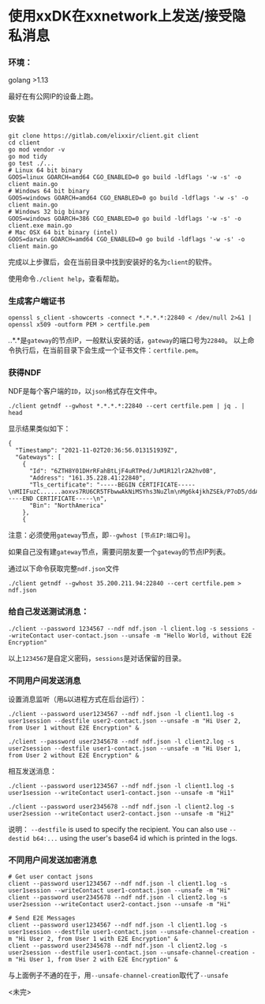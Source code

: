 # 使用xxDK在xxnetwork上发送/接受隐私消息

### 环境：
golang >1.13

最好在有公网IP的设备上跑。

### 安装
```
git clone https://gitlab.com/elixxir/client.git client
cd client
go mod vendor -v
go mod tidy
go test ./...
# Linux 64 bit binary
GOOS=linux GOARCH=amd64 CGO_ENABLED=0 go build -ldflags '-w -s' -o client main.go
# Windows 64 bit binary
GOOS=windows GOARCH=amd64 CGO_ENABLED=0 go build -ldflags '-w -s' -o client main.go
# Windows 32 big binary
GOOS=windows GOARCH=386 CGO_ENABLED=0 go build -ldflags '-w -s' -o client.exe main.go
# Mac OSX 64 bit binary (intel)
GOOS=darwin GOARCH=amd64 CGO_ENABLED=0 go build -ldflags '-w -s' -o client main.go
```
完成以上步骤后，会在当前目录中找到安装好的名为`client`的软件。

使用命令`./client help`，查看帮助。


### 生成客户端证书
```
openssl s_client -showcerts -connect *.*.*.*:22840 < /dev/null 2>&1 | openssl x509 -outform PEM > certfile.pem
```
*.*.*.*是`gateway`的节点IP，一般默认安装的话，`gateway`的端口号为`22840`。
以上命令执行后，在当前目录下会生成一个证书文件：`certfile.pem`。

### 获得NDF
NDF是每个客户端的`ID`，以`json`格式存在文件中。

```
./client getndf --gwhost *.*.*.*:22840 --cert certfile.pem | jq . | head
```

显示结果类似如下：
```
{
  "Timestamp": "2021-11-02T20:36:56.013151939Z",
  "Gateways": [
    {
      "Id": "6ZTH8Y01DHrRFahBtLjF4uRTPed/JuM1R12lr2A2hv0B",
      "Address": "161.35.228.41:22840",
      "Tls_certificate": "-----BEGIN CERTIFICATE-----\nMIIFuzC......aoxvs7RU6CR5TFbwwAkNiMSYhs3NuZlm\nMg6k4jkhZSEk/P7oD5/ddAw==\n-----END CERTIFICATE-----\n",
      "Bin": "NorthAmerica"
    },
    {
```

注意：必须使用`gateway`节点，即`--gwhost [节点IP:端口号]`。

如果自己没有建`gateway`节点，需要问朋友要一个`gateway`的节点IP列表。

通过以下命令获取完整`ndf.json`文件
```
./client getndf --gwhost 35.200.211.94:22840 --cert certfile.pem > ndf.json
```

### 给自己发送测试消息：
```
./client --password 1234567 --ndf ndf.json -l client.log -s sessions --writeContact user-contact.json --unsafe -m "Hello World, without E2E Encryption"
```
以上`1234567`是自定义密码，`sessions`是对话保留的目录。


### 不同用户间发送消息
设置消息监听（用`&`以进程方式在后台运行）：
```
./client --password user1234567 --ndf ndf.json -l client1.log -s user1session --destfile user2-contact.json --unsafe -m "Hi User 2, from User 1 without E2E Encryption" &

./client --password user2345678 --ndf ndf.json -l client2.log -s user2session --destfile user1-contact.json --unsafe -m "Hi User 1, from User 2 without E2E Encryption" &
```

相互发送消息：
```
./client --password user1234567 --ndf ndf.json -l client1.log -s user1session --writeContact user1-contact.json --unsafe -m "Hi1"

./client --password user2345678 --ndf ndf.json -l client2.log -s user2session --writeContact user2-contact.json --unsafe -m "Hi2"
```
说明：
`--destfile` is used to specify the recipient. You can also use
`--destid b64:...` using the user's base64 id which is printed in the logs.

### 不同用户间发送加密消息
```
# Get user contact jsons
client --password user1234567 --ndf ndf.json -l client1.log -s user1session --writeContact user1-contact.json --unsafe -m "Hi"
client --password user2345678 --ndf ndf.json -l client2.log -s user2session --writeContact user2-contact.json --unsafe -m "Hi"

# Send E2E Messages
client --password user1234567 --ndf ndf.json -l client1.log -s user1session --destfile user1-contact.json --unsafe-channel-creation -m "Hi User 2, from User 1 with E2E Encryption" &
client --password user2345678 --ndf ndf.json -l client2.log -s user2session --destfile user1-contact.json --unsafe-channel-creation -m "Hi User 1, from User 2 with E2E Encryption" &
```

与上面例子不通的在于，用`--unsafe-channel-creation`取代了`--unsafe`

<未完>